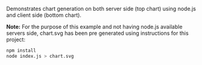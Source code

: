 Demonstrates chart generation on both server side (top chart) using node.js and client side (bottom chart).

**Note:** For the purpose of this example and not having node.js available servers side, chart.svg has been
pre generated using instructions for this project:

```sh
npm install
node index.js > chart.svg
```